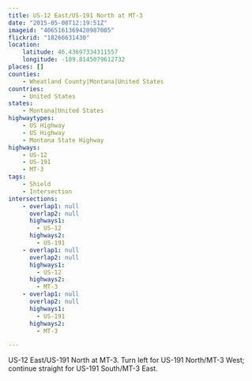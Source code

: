 ```yaml
---
title: US-12 East/US-191 North at MT-3
date: "2015-05-08T12:19:51Z"
imageid: "4065161369420987005"
flickrid: "18266631430"
location:
    latitude: 46.43697334311557
    longitude: -109.8145079612732
places: []
counties:
    - Wheatland County|Montana|United States
countries:
    - United States
states:
    - Montana|United States
highwaytypes:
    - US Highway
    - US Highway
    - Montana State Highway
highways:
    - US-12
    - US-191
    - MT-3
tags:
    - Shield
    - Intersection
intersections:
    - overlap1: null
      overlap2: null
      highways1:
        - US-12
      highways2:
        - US-191
    - overlap1: null
      overlap2: null
      highways1:
        - US-12
      highways2:
        - MT-3
    - overlap1: null
      overlap2: null
      highways1:
        - US-191
      highways2:
        - MT-3

---
```

US-12 East/US-191 North at MT-3.  Turn left for US-191 North/MT-3 West; continue straight for US-191 South/MT-3 East.